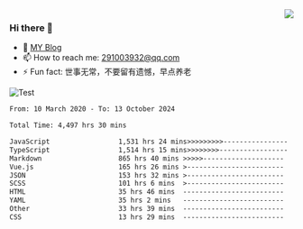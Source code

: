 <img align='right' src='https://github-readme-stats.vercel.app/api?username=niaogege&show_icons=true&theme=radical'/>

### Hi there 👋

- 🌱 [MY Blog](https://bythewayer.com/)
- 📫 How to reach me: 291003932@qq.com
- ⚡ Fun fact:  世事无常，不要留有遗憾，早点养老

![Test](https://github-readme-stats.vercel.app/api/top-langs/?username=niaogege&layout=compact)

<!--START_SECTION:waka-->

```txt
From: 10 March 2020 - To: 13 October 2024

Total Time: 4,497 hrs 30 mins

JavaScript                 1,531 hrs 24 mins>>>>>>>>>----------------   34.05 %
TypeScript                 1,514 hrs 15 mins>>>>>>>>-----------------   33.67 %
Markdown                   865 hrs 40 mins >>>>>--------------------   19.25 %
Vue.js                     165 hrs 26 mins >------------------------   03.68 %
JSON                       153 hrs 32 mins >------------------------   03.41 %
SCSS                       101 hrs 6 mins  >------------------------   02.25 %
HTML                       35 hrs 46 mins  -------------------------   00.80 %
YAML                       35 hrs 2 mins   -------------------------   00.78 %
Other                      33 hrs 39 mins  -------------------------   00.75 %
CSS                        13 hrs 29 mins  -------------------------   00.30 %
```

<!--END_SECTION:waka-->
